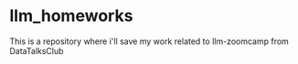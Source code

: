 # llm_homeworks
This is a repository where i'll save my work related to llm-zoomcamp from DataTalksClub
